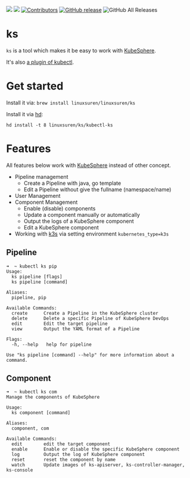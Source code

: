 [![](https://goreportcard.com/badge/linuxsuren/ks)](https://goreportcard.com/report/linuxsuren/ks)
[![](http://img.shields.io/badge/godoc-reference-5272B4.svg?style=flat-square)](https://godoc.org/github.com/linuxsuren/ks)
[![Contributors](https://img.shields.io/github/contributors/linuxsuren/ks.svg)](https://github.com/linuxsuren/ks/graphs/contributors)
[![GitHub release](https://img.shields.io/github/release/linuxsuren/ks.svg?label=release)](https://github.com/linuxsuren/ks/releases/latest)
![GitHub All Releases](https://img.shields.io/github/downloads/linuxsuren/ks/total)

# ks

`ks` is a tool which makes it be easy to work with [KubeSphere](https://github.com/kubsphere/kubesphere).

It's also [a plugin of kubectl](https://github.com/kubernetes-sigs/krew).

# Get started

Install it via: `brew install linuxsuren/linuxsuren/ks`

Install it via [hd](https://github.com/linuxsuren/http-downloader):

```
hd install -t 8 linuxsuren/ks/kubectl-ks
```

# Features

All features below work with [KubeSphere](https://github.com/kubsphere/kubesphere) instead of other concept.

* Pipeline management
  * Create a Pipeline with java, go template
  * Edit a Pipeline without give the fullname (namespace/name)
* User Management
* Component Management
  * Enable (disable) components
  * Update a component manually or automatically
  * Output the logs of a KubeSphere component
  * Edit a KubeSphere component
* Working with [k3s](https://github.com/k3s-io/k3s) via setting environment `kubernetes_type=k3s`

## Pipeline

```
➜  ~ kubectl ks pip
Usage:
  ks pipeline [flags]
  ks pipeline [command]

Aliases:
  pipeline, pip

Available Commands:
  create      Create a Pipeline in the KubeSphere cluster
  delete      Delete a specific Pipeline of KubeSphere DevOps
  edit        Edit the target pipeline
  view        Output the YAML format of a Pipeline

Flags:
  -h, --help   help for pipeline

Use "ks pipeline [command] --help" for more information about a command.
```

## Component

```
➜  ~ kubectl ks com
Manage the components of KubeSphere

Usage:
  ks component [command]

Aliases:
  component, com

Available Commands:
  edit        edit the target component
  enable      Enable or disable the specific KubeSphere component
  log         Output the log of KubeSphere component
  reset       reset the component by name
  watch       Update images of ks-apiserver, ks-controller-manager, ks-console
```
